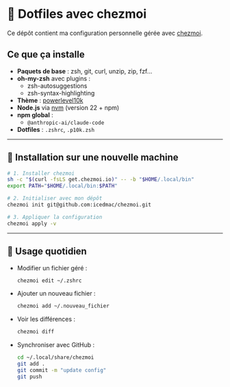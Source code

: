 # 🚀 Dotfiles avec chezmoi

Ce dépôt contient ma configuration personnelle gérée avec [chezmoi](https://www.chezmoi.io).

## Ce que ça installe

- **Paquets de base** : zsh, git, curl, unzip, zip, fzf…
- **oh-my-zsh** avec plugins :
  - zsh-autosuggestions
  - zsh-syntax-highlighting
- **Thème** : [powerlevel10k](https://github.com/romkatv/powerlevel10k)
- **Node.js** via [nvm](https://github.com/nvm-sh/nvm) (version 22 + npm)
- **npm global** :  
  - `@anthropic-ai/claude-code`  
- **Dotfiles** : `.zshrc`, `.p10k.zsh`

---

## 🔧 Installation sur une nouvelle machine

```bash
# 1. Installer chezmoi
sh -c "$(curl -fsLS get.chezmoi.io)" -- -b "$HOME/.local/bin"
export PATH="$HOME/.local/bin:$PATH"

# 2. Initialiser avec mon dépôt
chezmoi init git@github.com:icedmac/chezmoi.git

# 3. Appliquer la configuration
chezmoi apply -v
```

---

## 📘 Usage quotidien

- Modifier un fichier géré :
  ```bash
  chezmoi edit ~/.zshrc
  ```

- Ajouter un nouveau fichier :
  ```bash
  chezmoi add ~/.nouveau_fichier
  ```

- Voir les différences :
  ```bash
  chezmoi diff
  ```

- Synchroniser avec GitHub :
  ```bash
  cd ~/.local/share/chezmoi
  git add .
  git commit -m "update config"
  git push
  ```

